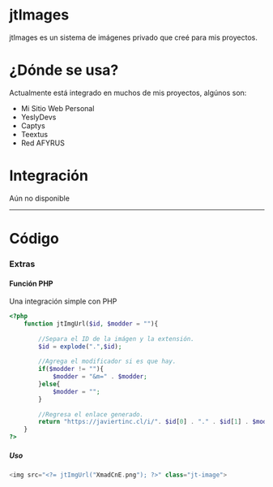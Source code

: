 # jtImages

jtImages es un sistema de imágenes privado que creé para mis proyectos.

# ¿Dónde se usa?

Actualmente está integrado en muchos de mis proyectos, algúnos son:

- Mi Sitio Web Personal
- YeslyDevs
- Captys
- Teextus
- Red AFYRUS

# Integración

Aún no disponible

---

# Código

### Extras

#### Función PHP
Una integración simple con PHP

``` php
<?php
    function jtImgUrl($id, $modder = ""){
    
        //Separa el ID de la imágen y la extensión.
    	$id = explode(".",$id);
    	
    	//Agrega el modificador si es que hay.
    	if($modder != ""){
    		$modder = "&m=" . $modder;
    	}else{
    		$modder = "";
    	}
    	
    	//Regresa el enlace generado.
    	return "https://javiertinc.cl/i/". $id[0] . "." . $id[1] . $modder;
	}
?>
```

##### Uso
``` php
<img src="<?= jtImgUrl("XmadCnE.png"); ?>" class="jt-image">
```